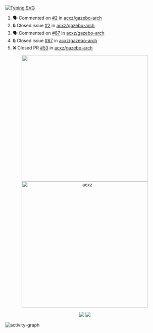 [![Typing SVG](https://readme-typing-svg.herokuapp.com?size=16&color=AFFFA3&multiline=true&height=75&lines=contributing+to+robotics%2Fae%2Fml%2Fgpu;packaging+it+for+archlinux;ricer)](https://git.io/typing-svg)

<!--START_SECTION:activity-->
1. 🗣 Commented on [#2](https://github.com/acxz/gazebo-arch/issues/2#issuecomment-1824957739) in [acxz/gazebo-arch](https://github.com/acxz/gazebo-arch)
2. 🔒 Closed issue [#2](https://github.com/acxz/gazebo-arch/issues/2) in [acxz/gazebo-arch](https://github.com/acxz/gazebo-arch)
3. 🗣 Commented on [#87](https://github.com/acxz/gazebo-arch/issues/87#issuecomment-1824955030) in [acxz/gazebo-arch](https://github.com/acxz/gazebo-arch)
4. 🔒 Closed issue [#87](https://github.com/acxz/gazebo-arch/issues/87) in [acxz/gazebo-arch](https://github.com/acxz/gazebo-arch)
5. ❌ Closed PR [#53](https://github.com/acxz/gazebo-arch/pull/53) in [acxz/gazebo-arch](https://github.com/acxz/gazebo-arch)
<!--END_SECTION:activity-->

<p align="center">
  <img width="400em" src=https://github-readme-stats.vercel.app/api?username=acxz&include_all_commits=true&show_icons=true />
  <img width="400em" src="https://github-readme-streak-stats.herokuapp.com/?user=acxz&" alt="acxz" />
</p>

<p align="center">
  <img src=https://github-readme-stats.vercel.app/api/top-langs/?username=acxz&layout=compact />
  <img src=https://github-profile-trophy.vercel.app/?username=acxz&row=2&column=4 />
</p>

![activity-graph](https://github-readme-activity-graph.vercel.app/graph?username=acxz&bg_color=053c4a&color=ffffff&line=76c533&point=8f2fe1&area=true&hide_border=true&hide_title=true)
